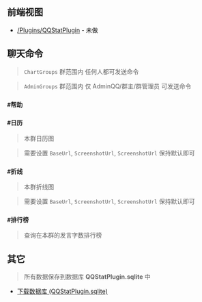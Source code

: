 

## 前端视图

- [/Plugins/QQStatPlugin](/Plugins/QQStatPlugin) - 未做


## 聊天命令

> `ChartGroups` 群范围内 任何人都可发送命令

> `AdminGroups` 群范围内 仅 AdminQQ/群主/群管理员 可发送命令

### `#帮助`

### `#日历`

> 本群日历图 

> 需要设置 `BaseUrl`, `ScreenshotUrl`, `ScreenshotUrl` 保持默认即可

### `#折线`

> 本群折线图 

> 需要设置 `BaseUrl`, `ScreenshotUrl`, `ScreenshotUrl` 保持默认即可

### `#排行榜`

> 查询在本群的发言字数排行榜


## 其它

> 所有数据保存到数据库 **QQStatPlugin.sqlite** 中

- [下载数据库 (QQStatPlugin.sqlite)](/Plugins/QQStatPlugin/Download)

<!-- Matomo Image Tracker-->
<img referrerpolicy="no-referrer-when-downgrade" src="https://matomo.moeci.com/matomo.php?idsite=2&amp;rec=1&amp;action_name=Plugins.QQStatPlugin-v1.1.5.README" style="border:0" alt="" />
<!-- End Matomo -->

